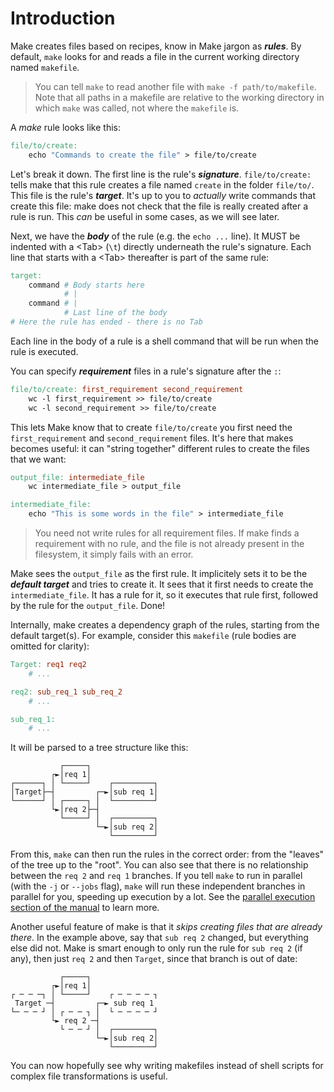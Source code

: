 # Introduction

Make creates files based on recipes, know in Make jargon as ***rules***.
By default, `make` looks for and reads a file in the current working
directory named `makefile`.

> You can tell `make` to read another file with `make -f path/to/makefile`.
> Note that all paths in a makefile are relative to the working directory
> in which `make` was called, not where the `makefile` is.

A *make* rule looks like this:

```makefile
file/to/create:
	echo "Commands to create the file" > file/to/create
```

Let's break it down.
The first line is the rule's ***signature***.
`file/to/create:` tells make that this rule creates a file named  `create` in
the folder `file/to/`.
This file is the rule's ***target***.
It's up to you to *actually* write commands that create this file:
make does not check that the file is really created after a rule is run.
This *can* be useful in some cases, as we will see later.

Next, we have the ***body*** of the rule (e.g. the `echo ...` line).
It MUST be indented with a \<Tab\> (`\t`) directly underneath the rule's signature.
Each line that starts with a \<Tab\> thereafter is part of the same rule:

```makefile
target:
	command # Body starts here
	        # |
    command # |
	        # Last line of the body
# Here the rule has ended - there is no Tab
```
Each line in the body of a rule is a shell command that will be run when
the rule is executed.

You can specify ***requirement*** files in a rule's signature after the `:`:

```makefile
file/to/create: first_requirement second_requirement
	wc -l first_requirement >> file/to/create
	wc -l second_requirement >> file/to/create
```

This lets Make know that to create `file/to/create` you first need the
`first_requirement` and `second_requirement` files.
It's here that makes becomes useful: it can "string together" different rules
to create the files that we want:

```makefile
output_file: intermediate_file
	wc intermediate_file > output_file

intermediate_file:
	echo "This is some words in the file" > intermediate_file
```

> You need not write rules for all requirement files.
> If make finds a requirement with no rule, and the file is not already
> present in the filesystem, it simply fails with an error.

Make sees the `output_file` as the first rule. It implicitely sets it to be the
***default target*** and tries to create it.
It sees that it first needs to create the `intermediate_file`.
It has a rule for it, so it executes that rule first, followed by the rule
for the `output_file`. Done!

Internally, make creates a dependency graph of the rules, starting from the
default target(s). For example, consider this `makefile` (rule bodies are omitted
for clarity):

```makefile
Target: req1 req2
	# ...

req2: sub_req_1 sub_req_2
	# ...

sub_req_1:
	# ...
```

It will be parsed to a tree structure like this:

```
           ┌─────┐               
         ┌►│req 1│               
┌──────┐ │ └─────┘    ┌─────────┐
│Target├─┤         ┌─►│sub req 1│
└──────┘ │ ┌─────┐ │  └─────────┘
         └►│req 2├─┤             
           └─────┘ │  ┌─────────┐
                   └─►│sub req 2│
                      └─────────┘
```

From this, `make` can then run the rules in the correct order: from the "leaves"
of the tree up to the "root".
You can also see that there is no relationship between the `req 2` and `req 1`
branches.
If you tell `make` to run in parallel (with the `-j` or `--jobs` flag), `make`
will run these independent branches in parallel for you, speeding up execution
by a lot.
See the [parallel execution section of the manual](https://www.gnu.org/software/make/manual/html_node/Parallel.html)
to learn more.

Another useful feature of make is that it *skips creating files that are already there*.
In the example above, say that `sub req 2` changed, but everything else did not.
Make is smart enough to only run the rule for `sub req 2` (if any), then just
`req 2` and then `Target`, since that branch is out of date:

```
           ┌─────┐               
         ┌►│req 1│               
┌ ─ ─ ─┐ │ └─────┘    ┌ ─ ─ ─ ─ ┐
 Target ─┤         ┌─► sub req 1 
└─ ─ ─ ┘ │ ┌ ─ ─ ┐ │  └ ─ ─ ─ ─ ┘
         └► req 2 ─┤             
           └ ─ ─ ┘ │  ┌─────────┐
                   └─►│sub req 2│
                      └─────────┘
```

You can now hopefully see why writing makefiles instead of shell scripts for
complex file transformations is useful.
